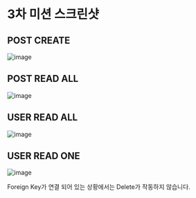 # 3차 미션 스크린샷

## POST CREATE
![image](https://user-images.githubusercontent.com/80913353/157248723-1f7b9581-f610-429c-b5ce-d8940d2738c8.png)
## POST READ ALL
![image](https://user-images.githubusercontent.com/80913353/157248940-c2046bc3-b006-4248-8c58-e212a5c6b912.png)
## USER READ ALL
![image](https://user-images.githubusercontent.com/80913353/157249004-70a8ffbd-bddd-4aee-8590-78f698c81bbd.png)
## USER READ ONE
![image](https://user-images.githubusercontent.com/80913353/157249096-6839d37e-4023-4da0-9f2d-0207af7739ae.png)

Foreign Key가 연결 되어 있는 상황에서는 Delete가 작동하지 않습니다.
